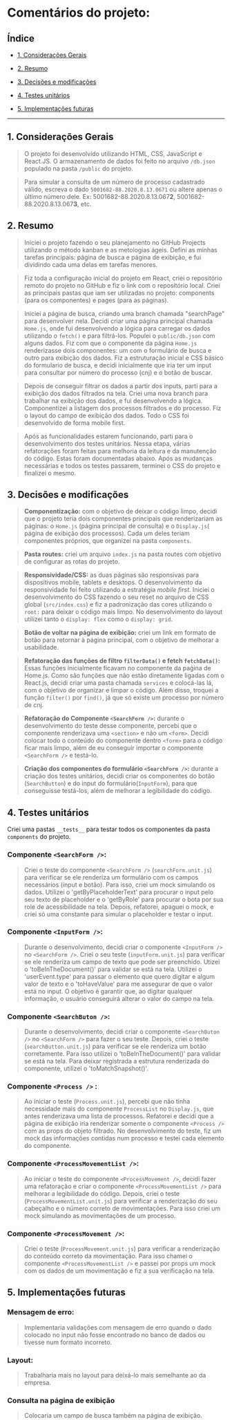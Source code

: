 # Comentários do projeto:

## Índice

* [1. Considerações Gerais](#1-considerações-gerais)

* [2. Resumo](#2-resumo)

* [3. Decisões e modificações](#3-decisões-e-modificações)

* [4. Testes unitários](#4-testes-unitários)

* [5. Implementações futuras](#5-implementações-futuras)

 
***


## 1. Considerações Gerais 

> O projeto foi desenvolvido utilizando HTML, CSS, JavaScript e React.JS. O armazenamento de dados foi feito no arquivo `/db.json` populado na pasta `/public` do projeto.
    
> Para simular a consulta de um número de processo cadastrado válido, escreva o dado `5001682-88.2020.8.13.0671` ou altere apenas o último número dele. Ex: 5001682-88.2020.8.13.067**2**, 5001682-88.2020.8.13.067**3**, etc.

## 2. Resumo

> Iniciei o projeto fazendo o seu planejamento no GitHub Projects utilizando o método kanban e as metologias ágeis. Defini as minhas tarefas principais: página de busca e página de exibição, e fui dividindo cada uma delas em tarefas menores.

> Fiz toda a configuração inicial do projeto em React, criei o repositório remoto do projeto no GitHub e fiz o link com o repositório local. Criei as principais pastas que iam ser utilizadas no projeto: components (para os componentes) e pages (para as páginas).

> Iniciei a página de busca, criando uma branch chamada "searchPage" para desenvolver nela. Decidi criar uma página principal chamada `Home.js`, onde fui desenvolvendo a lógica para carregar os dados utilizando o `fetch()` e para filtrá-los. Populei o `public/db.json` com alguns dados. Fiz com que o componente da página `Home.js` renderizasse dois componentes: um com o formulário de busca e outro para exibição dos dados. Fiz a estruturação inicial e CSS básico do formulario de busca, e decidi inicialmente que iria ter um input para consultar por número do processo (cnj) e o botão de buscar. 

> Depois de conseguir filtrar os dados a partir dos inputs, parti para a exibição dos dados filtrados na tela. Criei uma nova branch para trabalhar na exibição dos dados, e fui desenvolvendo a lógica. Componentizei a listagem dos processos filtrados e do processo. Fiz o layout do campo de exibição dos dados. Todo o CSS foi desenvolvido de forma mobile first. 

> Após as funcionalidades estarem funcionando, parti para o desenvolvimento dos testes unitários. Nessa etapa, várias refatorações foram feitas para melhoria da leitura e da manutenção do código. Estas foram documentadas abaixo. Após as mudanças necessárias e todos os testes passarem, terminei o CSS do projeto e finalizei o mesmo.
	
## 3. Decisões e modificações

> **Componentização:** com o objetivo de deixar o código limpo, decidi que o projeto teria dois componentes principais que renderizariam as páginas: o `Home.js` (página principal de consulta) e o `Display.js`( página de exibição dos processos). Cada um deles teriam componentes próprios, que organizei na pasta `components`.

> **Pasta routes:** criei um arquivo `index.js` na pasta routes com objetivo de configurar as rotas do projeto.

> **Responsividade/CSS:** as duas páginas são responsivas para dispositivos mobile, tablets e desktops. O desenvolvimento da responsividade foi feito utilizando a estratégia *mobile first*. Iniciei o desenvolvimento do CSS fazendo o seu reset no arquivo de CSS global (`src/index.css`) e fiz a padronização das cores utilizando o `root:` para deixar o código mais limpo. No desenvolvimento do layout utilizei tanto o `display: flex` como o `display: grid`.

> **Botão de voltar na página de exibição:** criei um link em formato de botão para retornar à página principal, com o objetivo de melhorar a usabilidade.

> **Refatoração das funções de filtro `filterData()` e fetch `fetchData()`:**
Essas funções inicialmente ficavam no componente da paǵina de Home.js. Como são funções que não estão diretamente ligadas com o React.js, decidi criar uma pasta chamada `services` e colocá-las lá, com o objetivo de organizar e limpar o código. Além disso, troquei a função `filter()` por `find()`, já que só existe um processo por número de cnj.

> **Refatoração do Componente `<SearchForm />`:** durante o desenvolvimento do teste desse componente, percebi que o componente renderizava uma `<section>` e não um `<form>`. Decidi colocar todo o conteúdo do componente dentro  `<form>` para o código ficar mais limpo, além de eu conseguir importar o componente `<SearchForm />` e testá-lo.

> **Criação dos componentes do formulário `<SearchForm />`:** durante a criação dos testes unitários, decidi criar os componentes do botão (`SearchButton`) e do input do formulário(`InputForm`), para que conseguisse testá-los, além de melhorar a legibilidade do código.
	
## 4. Testes unitários

Criei uma pastas `__tests__` para testar todos os componentes da pasta `components` do projeto. 

### Componente `<SearchForm />`:

> Criei o teste do componente `<SearchForm />` (`searchForm.unit.js`) para verificar se ele renderiza um formulário com os campos necessários (input e botão). Para isso, criei um mock simulando os dados. Utilizei o 'getByPlaceholderText' para procurar o input pelo seu texto de placeholder e o 'getByRole' para procurar o bota por sua role de acessibilidade na tela. Depois, refatorei, apaguei o mock, e criei só uma constante para simular o placeholder e testar o input.

### Componente `<InputForm />`:

> Durante o desenvolvimento, decidi criar o componente `<InputForm />` no `<SearchForm />`. Criei o seu teste (`inputForm.unit.js`) para verificar se ele renderiza um campo de texto que pode ser preenchido. Utizei o 'toBeInTheDocument()' para validar se está na tela. Utilizei o 'userEvent.type' para passar o elemento que quero digitar e algum valor de texto e o 'toHaveValue' para me assegurar de que o valor está no input. O objetivo é garantir que, ao digitar qualquer informação, o usuário conseguirá alterar o valor do campo na tela.

### Componente `<SearchButon />`:

> Durante o desenvolvimento, decidi criar o componente `<SearchButon />` no `<SearchForm />` para fazer o seu teste. Depois, criei o teste (`searchButton.unit.js`) para verificar se ele renderiza um botão corretamente. Para isso utilizei o 'toBeInTheDocument()' para validar se está na tela. Para deixar registrada a estrutura renderizada do componente, utilizei o 'toMatchSnapshot()'.

### Componente `<Process />` :

> Ao iniciar o teste (`Process.unit.js`), percebi que não tinha necessidade mais do componente `ProcessList` no `Display.js`, que antes renderizava uma lista de processos. Refatorei e decidi que a página de exibição iria renderizar somente o componente `<Process />` com as props do objeto filtrado. No desenvolvimento do teste, fiz um mock das informações contidas num processo e testei cada elemento do componente.
	
### Componente `<ProcessMovementList />`: 

> Ao iniciar o teste do componente `<ProcessMovement />`, decidi fazer uma refatoração e criar o componente `<ProcessMovementList />` para melhorar a legibilidade do código. Depois, criei o teste (`ProcessMovementList.unit.js`) para verificar a renderização do seu cabeçalho e o número correto de movimentações. Para isso criei um mock simulando as movimentações de um processo.

### Componente `<ProcessMovement />`:

> Criei o teste (`ProcessMovement.unit.js`) para verificar a renderização do conteúdo correto da movimentação. Para isso chamei o componente `<ProcessMovementList />` e passei por props um mock com os dados de um movimentação e fiz a sua verificação na tela. 	

## 5. Implementações futuras

### Mensagem de erro: 

> Implementaria validações com mensagem de erro quando o dado colocado no input não fosse encontrado no banco de dados ou tivesse num formato incorreto.

### Layout:

> Trabalharia mais no layout para deixá-lo mais semelhante ao da empresa.

### Consulta na página de exibição

> Colocaria um campo de busca também na página de exibição.
